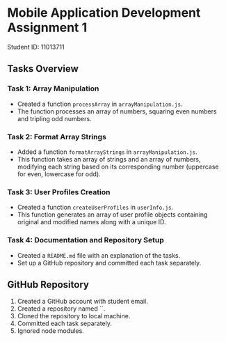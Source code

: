 # Mobile Application Development Assignment 1

Student ID: 11013711

## Tasks Overview

### Task 1: Array Manipulation
- Created a function `processArray` in `arrayManipulation.js`.
- The function processes an array of numbers, squaring even numbers and tripling odd numbers.

### Task 2: Format Array Strings
- Added a function `formatArrayStrings` in `arrayManipulation.js`.
- This function takes an array of strings and an array of numbers, modifying each string based on its corresponding number (uppercase for even, lowercase for odd).

### Task 3: User Profiles Creation
- Created a function `createUserProfiles` in `userInfo.js`.
- This function generates an array of user profile objects containing original and modified names along with a unique ID.

### Task 4: Documentation and Repository Setup
- Created a `README.md` file with an explanation of the tasks.
- Set up a GitHub repository and committed each task separately.

## GitHub Repository
1. Created a GitHub account with student email.
2. Created a repository named ``.
3. Cloned the repository to local machine.
4. Committed each task separately.
5. Ignored node modules.

